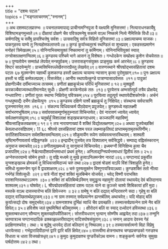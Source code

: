 +++    
title = "दशमः पटलः"      
topics = ["मङ्गलाचरणम्","स्नानम्"]    
+++    
॥ अथ दशमपटलप्रारम्भः ॥
पचनालयमापाद्य प्राचीनामग्निपूजा वै वक्ष्यामि मुनिसत्तम!। नित्याराधनकार्येषु विशिष्टमङ्गमुच्यते॥१॥ दीक्षायां प्रोक्षणे चैव पवित्रदमनेषु सकामे वाऽथ निष्कामे नित्ये नैमित्तिके विधौ॥३॥ कर्षणादिषु च सर्वेषु प्रायश्चित्तेषु सर्वशः। उत्सवादिषु सर्वत्र विहितो मुनिसत्तम!॥३॥ प्रक्षाल्याचम्य याजकः। पाकगृहस्य याम्ये तु नित्यहोमफलाप्तये॥४॥ कुण्डं कुर्याच्चतुरश्रं स्थण्डिलं वा शुभप्रदम्। एकहस्तप्रमाणेन मनोहरं त्रिमेखलम्॥५॥ योनिनाभिसमायुक्तं निष्कामानां तु कर्मिणाम्। योनिनाभिवियुक्तं स्यात् तन्त्रोक्तलक्षणान्वितम्॥६॥ कुण्डस्य पश्चिमे भागे आसनं तु विशेषतः। गन्धोदकेन सम्प्रोक्ष्य कुशेन सेचयेत्ततः॥७॥ पुण्यतोयेन सम्माM लेपयेत् मन्त्रपूर्वकम्। उत्तरासङ्गसंयुक्तः प्राङ्मुखः कर्म आरभेत्॥८॥ कुण्डस्य विष्टरं सादयेन्मुने!। प्राच्यस्रिभिरुल्लेखैरुत्तराप्रैस्तु लेखयेत्॥९॥ वारुणस्थाने
श्रीपद्मोद्भवसंहितायां दशमः पटलः
६७
मूलमन्त्रेण यज्ञार्थी कुशकाण्ड हस्तौ प्रक्षाल्य चायाम्य न्यासान् कृत्वा पुरोमुखान्॥१०॥ पुनः प्रक्षाल्य हस्तौ च वह्निं कर्मफलप्रदम्।
विसर्जयेत्।
आनीय स्थापयेत्कुण्डे पात्राण्यासादयेत्ततः ॥११॥ पादुकां प्रोक्षणीञ्चैव दर्वीमाज्यञ्च तत्समम्।
प्रणीतां ब्रह्मकूर्चञ्च परिधिं मुनिसत्तम!॥
१२॥ मुक्खुवौ करकञ्चैवाज्यस्थालीमानयेत् सुधीः। प्रोक्षणी करकेनोदकं ततः ॥१३॥
पूरयेत्तत्र
अम्भसोत्पूर्य तत्रैव प्रोक्षयेद् गन्धवारिणा। प्रणीतां पुरतः स्थाप्य निक्षिपेत्तु पवित्रकम्॥१४॥ पूरयित्वा तदुत्पूर्य स्थापयेदीशकोणके। अर्चनं गन्धपुष्पाद्यैः दर्भेण प्रोक्षयेत्पुनः ॥१५॥
कुण्डस्य दक्षिणे पार्श्वे ब्रह्मकूर्च तु निक्षिपेत्। संस्थाप्य सर्वपात्राणि पूजनमारभेत् ततः ॥१६॥ ।
संकल्प्य विधिवत्कर्म पीठदेवान् प्रपूजयेत्। कुण्डमध्ये महालक्ष्मी सर्वाभरणभूषिताम्॥१७॥ सर्वावयवसम्पूर्णामृतुस्नातां विचिन्तयेत्। देवं नारायणं ध्यायेत् ध्यायेत् सर्वलक्षणसंयुतम्॥१८॥
चतुर्बाहुँ विशालाक्षं शङ्खचक्रगदाधरम्।
कञ्जपाणिं महाविष्णुं श्रीवत्साङ्कितवक्षसम्॥ १९॥ ९
तत्र नारायणाख्यां वै शक्तिं विद्योतलक्षणाम्॥२०॥ अथवा
पूजयेच्छक्तिं केवलाधारसंज्ञिताम्।
11
६८
श्रीपयो दवसंहितायां दशम परल
लक्ष्म्याकृतिपदं प्राप्ताममृतामृतरूपिणीम्। सर्रातिशायिरूपान सर्वशक्तिसमन्विताम्॥२१॥ सौकुमार्येण रूपेण सर्ववस्त्वन्तरस्थिताम्। शाश्वती सृष्टिमार्गेणावतार्य वह्निकुण्डके ॥२२॥ इन्द्रादीन् पूजयेत् तत्र दिक्पालान् सर्वसिद्धये। सम्पाद्य वह्निसंस्कारान् अनुयाज समाचरेत्॥२३॥ प्रणीतामुखमध्ये तु सानुयाजं विचिन्तयेत्। इध्ममग्नौ विनिक्षिप्य हुत्वा चैव प्रजापतिम्॥२४॥ नैर्ऋत्यादीशपर्यन्तमाधारं प्रथमं हुनेत्। अनिलाद्यग्निपर्यन्तमाधारं द्वितीयं ततः॥ २५॥ अग्नेरुत्तरयाम्ये सोमेन हुयते।
तु वह्नि
मध्यमे तु मुखे हुत्वाऽनिलमन्त्रेण नारद!॥२६॥ घण्टानादं प्रकुर्वीत युग्मशङ्खञ्च होमकर्म तु विधिवत्समिदाज्यं चरुं तथा॥२७॥ द्वादशं षोडशं वाऽपि विंशं त्रिंशाहुति हुनेत्। समिधो मूलमन्त्रेण घृतं वै द्वादशाक्षरम्॥२८॥ चरुं पुरुषसूक्तेन विष्णुगायत्रियाऽथवा। कुण्डशक्तिं ततो नीत्वा गर्भगेहं विशेत्सुधीः ॥२९॥ पात्रे नीतां शुभां शक्तिं मूलबिम्बेन योजयेत्। भवेद् विष्णौ पराभक्तिः पराशान्तिस्तथाऽऽत्मनः ॥३०॥ शक्तिं तां बलिबिम्बेऽस्मिन् समुद्धृत्य महामुने! दोलायां स्थाययेद् देवं बलिदानाय शाश्वतम्॥३१॥ घोषयेत्।
L
श्रीपद्मोदवसंहितायां दशमः पटलः
याने वा कुञ्जरे चाश्वे शिबिकायां हरिं मुदा। मस्तके वाऽथ दासस्यारोप्य बलिं क्षिपेज्जनः ॥ ३२॥ ग्रामेषु न बलिं दद्यात् मन्दिरावरणे सदा। गृहेषु वा बलिं दद्यात् वाञ्छितार्थप्रपूरकम्॥३३॥
ना ग्राम
तस्मात् सर्वप्रयत्नेन ह्यन्तर्बलिम् अथाचरेत्। यदि मोहाद् बलिं कुर्यात्सद्यो दोषः समुद्भवेत्॥३४॥ ग्रामनाशश्च दुर्भिक्षं व्याधिं चैव प्रयच्छति। तस्मात्सर्वप्रयत्नेन ग्रामे नैव बलिं क्षिपेत्॥ ३५॥ हविःशेष जलं पुष्पमिश्रितं बलिमुत्तमम्। । क्षीरोदनं बलिं वा स्याद् दध्योदनं हविस्तथा॥३६॥ शुक्लाम्बरधरान् सौम्यान् शुक्लयज्ञोपवीतिकान्। सोत्तरीयधरान् भृत्यान् सोष्णीष आह्वयेत् तदा॥३७॥ तन्मूनि चरुपात्रञ्च घण्टानादादिकं ढक्काझल्लरीवाद्यान् वादित्रघोषसंयुतान्॥३८॥ जनान् आदाय देवस्य गेहं प्रदक्षिणाश्चरेत्। तथा। च
शूद्रेषु धारयेद् दोलां बलिदानं तु निष्फलम्॥ ३९॥ तस्मात्सर्वात्मनो विप्र! विप्रेषु धारयेत्सदा। गर्भद्वारादिपीठान्तं द्वारि द्वारि बलिं क्षिपेत्॥४०॥ वास्त्वीमा क्षेत्रनाथश्च चण्डप्रचण्डको गरुडश्च विधाता च धाता विजयक्षेत्रधृत्॥४१॥ कुमुदः कुमुदाक्षश्च पुण्डरीकोऽथ वामनः। शङ्कुकर्णः सर्वनेत्रः सुमुखः पार्षदोत्तमः॥४२॥ तथा।
